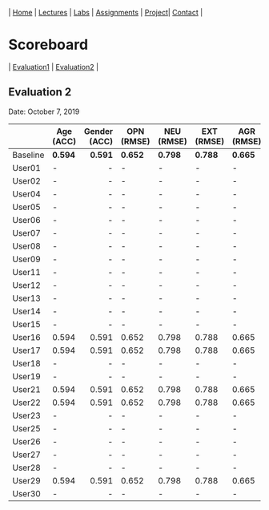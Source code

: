 
| [Home](../index.md) | [Lectures](../lectures.md) | [Labs](../labs.md) | [Assignments](../assignments.md) | [Project](../project.md)| [Contact](../contact.md) |


# Scoreboard

| [Evaluation1](evaluation1.md) | [Evaluation2](evaluation2.md) |

## Evaluation 2

Date: October 7, 2019


|       | Age (ACC) | Gender (ACC) | OPN (RMSE) | NEU (RMSE) | EXT (RMSE) | AGR (RMSE) | CON (RMSE) | Full Grade |
|-------|--------------|----------:|------------|------------|------------|------------|------------|------------|
| Baseline|**0.594**|**0.591**|**0.652**|**0.798**|**0.788**|**0.665**|**0.734**|-|
| User01 |-|-|-|-|-|-|-|-|
| User02 |-|-|-|-|-|-|-|-|
| User04 |-|-|-|-|-|-|-|-|
| User05 |-|-|-|-|-|-|-|✅|
| User06 |-|-|-|-|-|-|-|✅|
| User07 |-|-|-|-|-|-|-|-|
| User08 |-|-|-|-|-|-|-|✅|
| User09 |-|-|-|-|-|-|-|✅|
| User11 |-|-|-|-|-|-|-|-|
| User12 |-|-|-|-|-|-|-|-|
| User13 |-|-|-|-|-|-|-|-|
| User14 |-|-|-|-|-|-|-|✅|
| User15 |-|-|-|-|-|-|-|-|
| User16 |0.594|0.591|0.652|0.798|0.788|0.665|0.734| ✅|
| User17 |0.594|0.591|0.652|0.798|0.788|0.665|0.734| ✅|
| User18 |-|-|-|-|-|-|-|-|
| User19 |-|-|-|-|-|-|-|-|
| User21 |0.594|0.591|0.652|0.798|0.788|0.665|0.734| ✅|
| User22 |0.594|0.591|0.652|0.798|0.788|0.665|0.734| ✅|
| User23 |-|-|-|-|-|-|-|-|
| User25 |-|-|-|-|-|-|-|✅|
| User26 |-|-|-|-|-|-|-|✅|
| User27 |-|-|-|-|-|-|-|-|
| User28 |-|-|-|-|-|-|-|-|
| User29 |0.594|0.591|0.652|0.798|0.788|0.665|0.734| ✅|
| User30 |-|-|-|-|-|-|-|✅|
